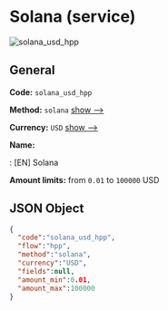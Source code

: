 
# Solana (service) 
![solana_usd_hpp](https://static.openfintech.io/payment_methods/solana_usd_hpp/logo.svg?w=400&c=v0.59.26#w200)  

## General 
 
**Code:** `solana_usd_hpp` 
 
**Method:** `solana` 
 [show -->](/payment-methods/solana/) 
 
**Currency:** `USD` [show -->](/currencies/USD/) 
 
**Name:** 
 
:	[EN] Solana 
 
**Amount limits:** from `0.01` to `100000` USD 

## JSON Object 

```json
{
  "code":"solana_usd_hpp",
  "flow":"hpp",
  "method":"solana",
  "currency":"USD",
  "fields":null,
  "amount_min":0.01,
  "amount_max":100000
}
```  
